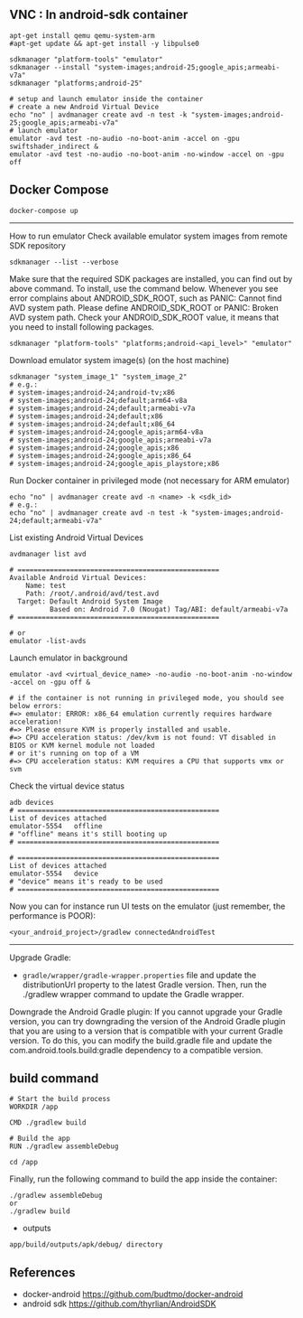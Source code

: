 

## VNC : In android-sdk container
```
apt-get install qemu qemu-system-arm
#apt-get update && apt-get install -y libpulse0

sdkmanager "platform-tools" "emulator"
sdkmanager --install "system-images;android-25;google_apis;armeabi-v7a"
sdkmanager "platforms;android-25"

# setup and launch emulator inside the container
# create a new Android Virtual Device
echo "no" | avdmanager create avd -n test -k "system-images;android-25;google_apis;armeabi-v7a"
# launch emulator
emulator -avd test -no-audio -no-boot-anim -accel on -gpu swiftshader_indirect &
emulator -avd test -no-audio -no-boot-anim -no-window -accel on -gpu off
```

## Docker Compose
```
docker-compose up 
```

---

How to run emulator
Check available emulator system images from remote SDK repository


```
sdkmanager --list --verbose
```

Make sure that the required SDK packages are installed, you can find out by above command. To install, use the command below. Whenever you see error complains about ANDROID_SDK_ROOT, such as PANIC: Cannot find AVD system path. Please define ANDROID_SDK_ROOT or PANIC: Broken AVD system path. Check your ANDROID_SDK_ROOT value, it means that you need to install following packages.

```
sdkmanager "platform-tools" "platforms;android-<api_level>" "emulator"
```
Download emulator system image(s) (on the host machine)

```
sdkmanager "system_image_1" "system_image_2"
# e.g.:
# system-images;android-24;android-tv;x86
# system-images;android-24;default;arm64-v8a
# system-images;android-24;default;armeabi-v7a
# system-images;android-24;default;x86
# system-images;android-24;default;x86_64
# system-images;android-24;google_apis;arm64-v8a
# system-images;android-24;google_apis;armeabi-v7a
# system-images;android-24;google_apis;x86
# system-images;android-24;google_apis;x86_64
# system-images;android-24;google_apis_playstore;x86
```
Run Docker container in privileged mode (not necessary for ARM emulator)

```
echo "no" | avdmanager create avd -n <name> -k <sdk_id>
# e.g.:
echo "no" | avdmanager create avd -n test -k "system-images;android-24;default;armeabi-v7a"
```
List existing Android Virtual Devices

```
avdmanager list avd

# ==================================================
Available Android Virtual Devices:
    Name: test
    Path: /root/.android/avd/test.avd
  Target: Default Android System Image
          Based on: Android 7.0 (Nougat) Tag/ABI: default/armeabi-v7a
# ==================================================

# or
emulator -list-avds
```

Launch emulator in background

```
emulator -avd <virtual_device_name> -no-audio -no-boot-anim -no-window -accel on -gpu off &

# if the container is not running in privileged mode, you should see below errors:
#=> emulator: ERROR: x86_64 emulation currently requires hardware acceleration!
#=> Please ensure KVM is properly installed and usable.
#=> CPU acceleration status: /dev/kvm is not found: VT disabled in BIOS or KVM kernel module not loaded
# or it's running on top of a VM
#=> CPU acceleration status: KVM requires a CPU that supports vmx or svm
```

Check the virtual device status

```
adb devices
# ==================================================
List of devices attached
emulator-5554	offline
# "offline" means it's still booting up
# ==================================================

# ==================================================
List of devices attached
emulator-5554	device
# "device" means it's ready to be used
# ==================================================
```
Now you can for instance run UI tests on the emulator (just remember, the performance is POOR):

```
<your_android_project>/gradlew connectedAndroidTest
```

---

Upgrade Gradle: 
- `gradle/wrapper/gradle-wrapper.properties` file and update the distributionUrl property to the latest Gradle version. Then, run the ./gradlew wrapper command to update the Gradle wrapper.

Downgrade the Android Gradle plugin: If you cannot upgrade your Gradle version, you can try downgrading the version of the Android Gradle plugin that you are using to a version that is compatible with your current Gradle version. To do this, you can modify the build.gradle file and update the com.android.tools.build:gradle dependency to a compatible version.

## build command
```
# Start the build process
WORKDIR /app

CMD ./gradlew build

# Build the app
RUN ./gradlew assembleDebug
```

```
cd /app
```
Finally, run the following command to build the app inside the container:
```
./gradlew assembleDebug
or
./gradlew build
```
- outputs
```
app/build/outputs/apk/debug/ directory
```

## References
- docker-android
https://github.com/budtmo/docker-android
- android sdk
https://github.com/thyrlian/AndroidSDK
